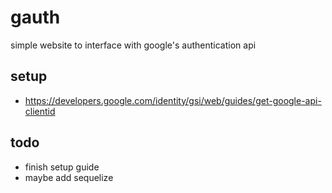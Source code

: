 # gauth

simple website to interface with google's authentication api

## setup

* <https://developers.google.com/identity/gsi/web/guides/get-google-api-clientid>

## todo

* finish setup guide
* maybe add sequelize
